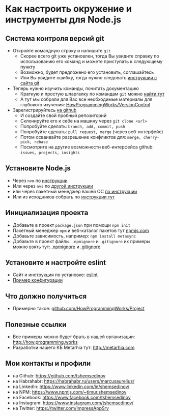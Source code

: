 # Как настроить окружение и инструменты для Node.js

## Система контроля версий git

- Откройте командную строку и напишите `git`
  - Скорее всего git уже установлен, тогда Вы увидите справку по использованию
  его команд и можете приступать к следующему пункту
  - Возможно, будет предложено его установить, соглашайтесь
  - Или Вы увидите ошибку, тогда нужно следовать
  [инструкции с сайта git](https://git-scm.com/book/ru/v1/Введение-Установка-Git)
- Теперь нужно изучить команды, почитать документацию
  - Краткую и простую шпаргалку по командам `git` можно
  [найти тут](https://services.github.com/on-demand/downloads/github-git-cheat-sheet.pdf)
  - А тут мы собрали для Вас все необходимые материалы для глубокого изучения:
  [HowProgrammingWorks/VersionControl](https://github.com/HowProgrammingWorks/VersionControl/blob/master/README.ru.md)
- Зарегистрируйтесь [на github](https://github.com/)
  - И создайте свой пробный репозиторий
  - Склонируйте его к себе на машину через `git clone <url>`
  - Попробуйте сделать: `branch, add, commit, push`
  - Попробуйте сделать: `pull request, merge` (через веб-интерфейс)
  - Потом осваивайте разрешение конфликтов для: `merge, cherry-pick, rebase`
  - Посмотрите на другие возможности веб-интерфейса github: `issues, projects, insights`

## Установите Node.js

  - Через `nvm` по [инструкции](https://github.com/creationix/nvm/blob/master/README.md)
  - Или через `nvs` по [другой инструкции](https://github.com/jasongin/nvs/blob/master/doc/SETUP.md)
  - или через пакетный менеджер вашей ОС [по инструкции](https://nodejs.org/en/download/package-manager/)
  - Или из исходников собрать по [инструкции тут](https://github.com/nodejs/node/blob/master/BUILDING.md)

##  Инициализация проекта

  - Добавьте в проект `package.json` при помощи `npm init`
  - Пакетный менеджер `npm` и веб-каталог пакетов тут [npmjs.com](https://www.npmjs.com/)
  - Добавьте зависимость, например: `npm install metasync`
  - Добавьте в проект файлы: `.npmignore` и `.gitignore` их примеры можно взять
  тут: [.npmignore](https://github.com/metarhia/metasync/blob/master/.npmignore)
  и [.gitignore](https://github.com/metarhia/metasync/blob/master/.gitignore)

## Установите и настройте eslint

  - Сайт и инструкция по установке: [eslint](https://eslint.org/)
  - [Пример конфигурации](https://github.com/HowProgrammingWorks/Tools/blob/master/JavaScript/examples/.eslintrc.yml)

## Что должно получиться

  - Примерно такое:
  [github.com/HowProgrammingWorks/Project](https://github.com/HowProgrammingWorks/Project)

## Полезные ссылки

  - Все примеры можно будет брать в нашей организации: http://how.programming.works
  - Разработки нашего КБ Metarhia тут: http://metarhia.com

## Мои контакты и профили

  - на Github: https://github.com/tshemsedinov
  - на Habrahabr: https://habrahabr.ru/users/marcusaurelius/
  - на LinkedIn: https://www.linkedin.com/in/shemsedinov/
  - на NPM: https://www.npmjs.com/~timur.shemsedinov
  - на Facebook: https://www.facebook.com/tshemsedinov
  - на Instagram: https://www.instagram.com/tshemsedinov/
  - на Twitter: https://twitter.com/ImpressAppSrv

